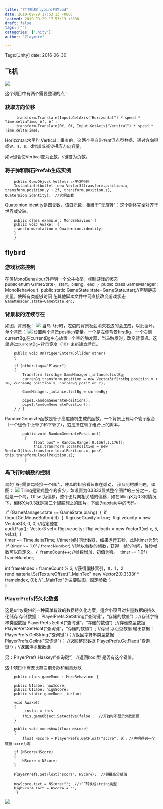 ```yaml
---
title: "打飞机和flybird制作.md"
date: 2019-09-29 17:53:13 +0800
lastmod: 2019-09-29 17:53:13 +0800
draft: false
tags: [""]
categories: ["unity"]
author: "Claymore"

---
```

Tags:[Unity] date: 2016-06-30

## 飞机

![](http://claymore.wang:5000/uploads/big/ae35fc3606b8c8fb577f8a8b02c9f63b.png)

这个项目中有两个需要整理的点：


### 获取方向位移

         transform.Translate(Input.GetAxis("Horizontal") * speed * Time.deltaTime, 0f, 0f);
         transform.Translate(0f, 0f, Input.GetAxis("Vertical") * speed * Time.deltaTime);

<!-- more -->

Horizontal:水平的 Vertical：垂直的，这两个是自带方向浮点型数据，通过方向键或w、a、s、d增加或减少相应方向的量，

如w键会使Vertical变为正数，s键变为负数。

### 将子弹和陨石Prefab生成实例

        public GameObject bullet; //子弹物体
        Instantiate(bullet, new Vector3(transform.position.x, transform.position.y + 2f, transform.position.z), Quaternion.identity);  //实例函数
Quaternion.identity是四元数，该四元数，相当于"无旋转"：这个物体完全对齐于世界或父轴。

        public class example : MonoBehaviour {
        public void Awake() {
    	transform.rotation = Quaternion.identity;
    	}
        }
## flybird

### 游戏状态控制
在类MonoBehaviour外声明一个公共枚举，控制游戏的状态
​        
​        public enum GameState { 
​         start,
​         plaing,
​         end
​         }
​        public class GameManager : MonoBehaviour{
​        public static GameState state=GameState.start;//声明静态变量，使所有类能够访问
在其他脚本文件中可直接改变游戏状态
`GameManager.state=GameState.end;`

### 背景板的连续存在
如图，背景板：
![](http://claymore.wang:5000/uploads/big/5755039a5dc917418b8046b04d3176f9.png)
当鸟飞行时，左边的背景板会消失右边的会生成，以此循环。
单个背景：
![](http://claymore.wang:5000/uploads/big/666f8e56158fe2a17d003661a2519b21.png)
设置两个背景position变量。一个是左侧背景firstBg，一个右侧currentBg,在currentBg中心放置一个空的触发器，当鸟触发时，改变背景板。这里通过currentBg+背景宽度（10）来新建立背景。


        public void OnTriggerEnter(Collider other)
        {
        
        if (other.tag=="Player")
        {
            Transform firstbg= GameManager._intance.fistBg;
            currenBg.transform.position = new Vector3(firstbg.position.x + 10, currenBg.position.y, currenBg.position.z);
    
            GameManager._intance.fistBg = currenBg;
    
            pipe1.RandomGeneratePosition();
            pipe2.RandomGeneratePosition();
        } } }
RandomGenerate函数是管子高度随机生成的函数，一个背景上有两个管子组合（一个组合中上管子和下管子），这是挂在管子组合上的脚本。

            public void RandomGeneratePosition()
             {
                 float posY = Random.Range(-0.156f,0.176f);
                 this.transform.localPosition = new Vector3(this.transform.localPosition.x, posY, this.transform.localPosition.z);
             }

### 鸟飞行时帧数的控制
鸟的飞行需要每帧换一个图片，使鸟的翅膀看起来在煽动， 涉及到材质问题，如图：
![](http://claymore.wang:5000/uploads/big/38a6a44e5b9ce4b94e687d65f0d1fc51.png)
Tiling是显式整个的多少，如设置为0.3333显式整个图片的三分之一，也就是一个鸟，Offset为偏移，整个图片向相关轴的偏移，如在tillingX为0.3的情况下，偏移X为0.3就是第二个翅膀想上的图片，下面为update中的代码。
        
​            if (GameManager.state == GameState.plaing)
​            {
​                if (Input.GetMouseButton(0))
​                {
​                    Rigi.useGravity = true;
​                    Rigi.velocity = new Vector3(3, 0, 0);//给定速度	
​                    audi.Play();
​                    Vector3 vel = Rigi.velocity;
​                    Rigi.velocity = new Vector3(vel.x, 5, vel.z);
​                }
​    
​            timer += Time.deltaTime;         //timer为时间计数器，如果运行五秒，此时timer为5f;
​            if (timer >= 1.0f / frameNumber)  //1除以每秒的帧数，获得一帧的时间，每秒帧数可以自定义。
​            {
​                frameCount++;               //帧数增加，初值为零。
​                timer -= 1.0f / frameNumber;     
​    
​                int frameIndex = frameCount % 3; //获得偏移索引，0，1，2
​                rend.material.SetTextureOffset("_MainTex", new Vector2(0.3333f * frameIndex, 0));  //"_MainTex"为主要贴图，固定参数
​            }
​    
        }
### PlayerPrefs持久化数据
这是unity提供的一种简单有效的数据持久化方案，适合小项目对少量数据的持久化储存
存储数据：
PlayerPrefs.SetString("查询键”，“存储的数值”）；//存储字符串类型数据
PlayerPrefs.SetInt("查询键”，“存储的数值”）;//存储整型数据
PlayerPref.SetFloat("查询键”，“存储的数值”）; //存储 浮点型数据
输出数据：
PlayerPrefs.GetString("查询键“）；//返回字符串类型数据
PlayerPrefs.GetInt("查询键”）； //返回整形数据
PlayerPrefs.GetFlaot("查询键“）；//返回浮点型数据

  另：PlayerPrefs.Haskey("查询键”） //返回bool型 是否有这个键值。

  这个项目中需要设置当前分数和最高分数      


        public class gameMune : MonoBehaviour {
    
        public UILabel nowScore;    
        public UILabel highScore;
        public static gameMune _instan;
    
        void Awake()
        {
            _instan = this;
            this.gameObject.SetActive(false);  //开始时不显示分数面板
        }
    
        public void muneShow(float NScore)
        {
            float HScore = PlayerPrefs.GetFloat("score", 0); //声明得到一个键值score为零
    
        if (NScore>HScore)
        {
            HScore = NScore;
        }
    
        PlayerPrefs.SetFloat("score", HScore);  //将最高分赋值
    
        nowScore.text = NScore+"";  //+“”转换成string类型
        highScore.text = HScore + "";
         }

  ![](http://claymore.wang:5000/uploads/big/4d52b3530864d7c16e3938601ac66a59.png)      
